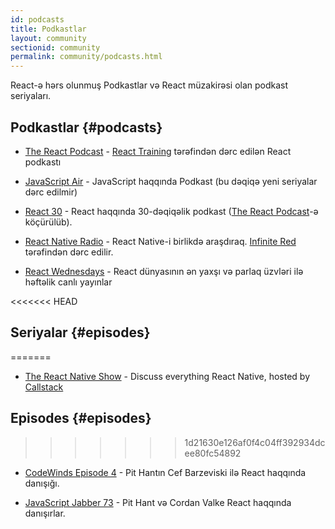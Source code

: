 ```yaml
---
id: podcasts
title: Podkastlar
layout: community
sectionid: community
permalink: community/podcasts.html
---
```


React-ə hərs olunmuş Podkastlar və React müzakirəsi olan podkast seriyaları.

## Podkastlar {#podcasts}

- [The React Podcast](https://reactpodcast.simplecast.fm/) - [React Training](https://reacttraining.com) tərəfindən dərc edilən React podkastı

- [JavaScript Air](https://javascriptair.com/) - JavaScript haqqında Podkast (bu dəqiqə yeni seriyalar dərc edilmir)

- [React 30](https://react30.com/) - React haqqında 30-dəqiqəlik podkast ([The React Podcast](https://reactpodcast.simplecast.fm/)-ə köçürülüb).

- [React Native Radio](https://reactnativeradio.com) - React Native-i birlikdə araşdıraq. [Infinite Red](https://infinite.red) tərəfindən dərc edilir.

- [React Wednesdays](https://www.telerik.com/react-wednesdays) - React dünyasının ən yaxşı və parlaq üzvləri ilə həftəlik canlı yayınlar

<<<<<<< HEAD
## Seriyalar {#episodes}
=======
- [The React Native Show](https://callstack.com/podcast-react-native-show) - Discuss everything React Native, hosted by [Callstack](https://callstack.com/?utm_campaign=Podcast&utm_source=reactjs_org&utm_medium=community_podcasts)

## Episodes {#episodes}
>>>>>>> 1d21630e126af0f4c04ff392934dcee80fc54892

- [CodeWinds Episode 4](https://codewinds.com/podcast/004.html) - Pit Hantın Cef Barzeviski ilə React haqqında danışığı.


- [JavaScript Jabber 73](https://devchat.tv/js-jabber/073-jsj-react-with-pete-hunt-and-jordan-walke) - Pit Hant və Cordan Valke React haqqında danışırlar.
